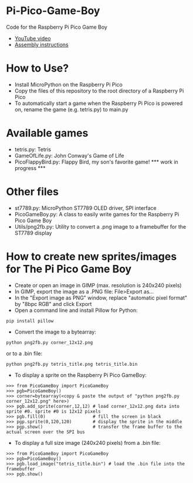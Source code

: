 # Pi-Pico-Game-Boy
Code for the Raspberry Pi Pico Game Boy

* [YouTube video](https://youtu.be/IP3QVGmd_90)
* [Assembly instructions](https://www.youmaketech.com/raspberry-pi-pico-gameboy/)

# How to Use?
- Install MicroPython on the Raspberry Pi Pico
- Copy the files of this repository to the root directory of a Raspberry Pi Pico
- To automatically start a game when the Raspberry Pi Pico is powered on, rename the game (e.g. tetris.py) to main.py

# Available games
- tetris.py: Tetris
- GameOfLife.py: John Conway's Game of Life
- PicoFlappyBird.py: Flappy Bird, my son's favorite game! *** work in progress ***

# Other files
- st7789.py: MicroPython ST7789 OLED driver, SPI interface
- PicoGameBoy.py: A class to easily write games for the Raspberry Pi Pico Game Boy
- Utils/png2fb.py: Utility to convert a .png image to a framebuffer for the ST7789 display

# How to create new sprites/images for The Pi Pico Game Boy
- Create or open an image in GIMP (max. resolution is 240x240 pixels)
- In GIMP, export the image as a .PNG file: File>Export as...
- In the "Export image as PNG" window, replace "automatic pixel format" by "8bpc RGB" and click Export
- Open a command line and install Pillow for Python:
```
pip install pillow
```
- Convert the image to a bytearray:
```
python png2fb.py corner_12x12.png
```
  or to a .bin file:
```
python png2fb.py tetris_title.png tetris_title.bin
```
- To display a sprite on the Raspberry Pi Pico GameBoy:
```
>>> from PicoGameBoy import PicoGameBoy
>>> pgb=PicoGameBoy()
>>> corner=bytearray(<copy & paste the output of "python png2fb.py corner_12x12.png" here>)
>>> pgb.add_sprite(corner,12,12) # load corner_12x12.png data into sprite #0. sprite #0 is 12x12 pixels
>>> pgb.fill(0)                  # fill the screen in black
>>> pgp.sprite(0,120,120)        # display the sprite in the middle
>>> pgp.show()                   # transfer the frame buffer to the actual screen over the SPI bus
```
- To display a full size image (240x240 pixels) from a .bin file:
```
>>> from PicoGameBoy import PicoGameBoy
>>> pgb=PicoGameBoy()
>>> pgb.load_image("tetris_title.bin") # load the .bin file into the framebuffer
>>> pgb.show()
```
